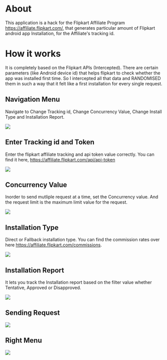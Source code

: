 # About
This application is a hack for the Flipkart Affiliate Program https://affiliate.flipkart.com/, that generates particular amount of Flipkart android app Installation, for the Affiliate's tracking id.

# How it works
It is completely based on the Flipkart APIs (Intercepted). There are certain parameters (like Android device id) that helps flipkart to check whether the app was installed first time. So I intercepted all that data and RANDOMISED them in such a way that it felt like a first installation for every single request.


## Navigation Menu
Navigate to Change Tracking id, Change Concurrency Value, Change Install Type and Installation Report.

![](https://user-images.githubusercontent.com/8629955/34952351-6866f27a-fa3f-11e7-8614-b80d38b30e45.png)

## Enter Tracking id and Token
Enter the flipkart affiliate tracking and api token value correctly. You can find it here, https://affiliate.flipkart.com/api/api-token

![](https://user-images.githubusercontent.com/8629955/34952348-67357a70-fa3f-11e7-9bc1-e9644d4911c8.png)

## Concurrency Value
Inorder to send mutliple request at a time, set the Concurrency value. And the request limit is the maximum limit value for the request.

![](https://user-images.githubusercontent.com/8629955/34952350-67781600-fa3f-11e7-9882-6ce736d58804.png)

## Installation Type
Direct or Fallback installation type. You can find the commission rates over here https://affiliate.flipkart.com/commissions.

![](https://user-images.githubusercontent.com/8629955/34952353-6938905a-fa3f-11e7-8f42-afaf18d622b8.png)

## Installation Report
It lets you track the Installation report based on the filter value whether Tentative, Approved or Disapproved.

![](https://user-images.githubusercontent.com/8629955/34952359-6be1d10e-fa3f-11e7-9e3f-ce5e83f111ad.png)

## Sending Request

![](https://user-images.githubusercontent.com/8629955/34952360-6c2fa8de-fa3f-11e7-921d-8447222d5264.png)

## Right Menu

![](https://user-images.githubusercontent.com/8629955/34952361-6c81fe5e-fa3f-11e7-98ae-b9ed1991d10b.png)
